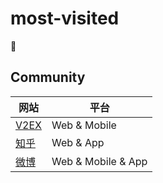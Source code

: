 # most-visited

🚧

## Community

|网站|平台|
|---|---|
|[V2EX](https://www.v2ex.com)|Web & Mobile|
|[知乎](http://www.zhihu.com)|Web & App|
|[微博](http://weibo.com)|Web & Mobile & App|

